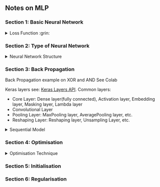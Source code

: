 ## Notes on MLP
### Section 1: Basic Neural Network

<details>
  <summary>Loss Function :grin:</summary>
  
The goal of supervised learning is to minimize the loss function
  1. Regression: the Mean Square Error (MSE) and Mean Absolute Error (MAE)
  2. Binary classification: the Binary Cross Entropy (BCE)
  3. Multi-class Classification: Categorical Cross Entropy (CCE)
  ![Image](https://github.com/YixinFan11/Machine-Learning/blob/master/MLP/images/loss_fun_1.png?raw=true)
</details>

### Section 2:  Type of Neural Network
<details>
  <summary>Neural Network Structure</summary>

 ![Image](https://github.com/YixinFan11/Machine-Learning/blob/master/MLP/images/fun_1.png?raw=true)
 
  Φ is activation function and output a is activation. Common activation function:
  
 ![Image](https://github.com/YixinFan11/Machine-Learning/blob/master/MLP/images/act_fun.png?raw=true)
 ![Image](https://github.com/YixinFan11/Machine-Learning/blob/master/MLP/images/act_fun_tab.png?raw=true)


</details>

### Section 3:  Back Propagation

Back Propagation example on XOR and AND See Colab

Keras layers see: [Keras Layers API](https://keras.io/api/layers/).
Common layers: 
 - Core Layer: Dense layer(fully connected), Activation layer, Embedding layer, Masking layer, Lambda layer
 - Convolutional Layer
 - Pooling Layer: MaxPooling layer, AveragePooling layer, etc.
 - Reshaping Layer: Reshaping layer, Unsampling Layer, etc.

<details>
  <summary>Sequential Model</summary>
There are two ways to build Keras models: sequential and functional.

The sequential API allows you to create models layer-by-layer for most problems. It is limited in that it does not allow you to create models that share layers or have multiple inputs or outputs.

Alternatively, the functional API allows you to create models that have a lot more flexibility as you can easily define models where layers connect to more than just the previous and next layers. In fact, you can connect layers to (literally) any other layer. As a result, creating complex networks such as siamese networks and residual networks become possible.
</details>

### Section 4:  Optimisation

<details>
  <summary>Optimisation Technique</summary>
  
The goal of supervised learning is to minimize the loss function
 - Stochastic Gradient Descent 
 - Stochastic Gradient Descent with Momentum
 - RMSprop
 - ADAM
  



</details>

### Section 5:  Initialisation

### Section 6:  Regularisation

